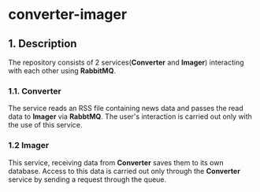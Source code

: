 # converter-imager

## 1. Description

The repository consists of 2 services(__Converter__ and __Imager__) interacting with each other using __RabbitMQ__. 

### 1.1. Converter
The service reads an RSS file containing news data and passes the read data to __Imager__ via __RabbtMQ__. The user's interaction is carried out only with the use of this service.

### 1.2 Imager 
This service, receiving data from __Converter__ saves them to its own database. Access to this data is carried out only through the __Converter__ service by sending a request through the queue.

